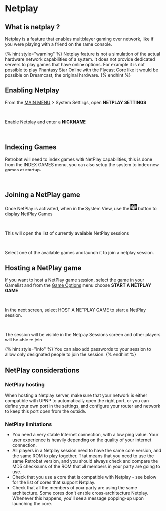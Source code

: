# Netplay

## What is netplay ?

Netplay is a feature that enables multiplayer gaming over network, like if you were playing with a friend on the same console.

{% hint style="warning" %}
Netplay feature is not a simulation of the actual hardware network capabilities of a system. It does not provide dedicated servers to play games that have online options. For example it is not possible to play Phantasy Star Online with the Flycast Core like it would be possible on Dreamcast, the original hardware.
{% endhint %}

## Enabling Netplay

From the [MAIN MENU](../navigation/main-menu.md#system-settings) > System Settings, open **NETPLAY SETTINGS**

<div align="left">

<figure><img src="https://i.imgur.com/YzDNvgT.png" alt=""><figcaption></figcaption></figure>

</div>

Enable Netplay and enter a **NICKNAME**

<div align="left">

<figure><img src="https://i.imgur.com/fHM5DdV.png" alt=""><figcaption></figcaption></figure>

</div>

## **Indexing Games**

Retrobat will need to index games with NetPlay capabilities, this is done from the INDEX GAMES menu, you can also setup the system to index new games at startup.

<div align="left">

<figure><img src="https://i.imgur.com/UDjXs0o.png" alt=""><figcaption></figcaption></figure>

</div>

## Joining a NetPlay game

Once NetPlay is activated, when in the System View, use the ![](<../.gitbook/assets/image (47).png>)  button to display NetPlay Games

<div align="left">

<figure><img src="https://i.imgur.com/dfzVYyY.png" alt=""><figcaption></figcaption></figure>

</div>

This will open the list of currently available NetPlay sessions

<div align="left">

<figure><img src="https://i.imgur.com/bR2g3Ab.png" alt=""><figcaption></figcaption></figure>

</div>

Select one of the available games and launch it to join a netplay session.



## Hosting a NetPlay game

If you want to host a NetPlay game session, select the game in your Gamelist and from the [Game Options](../navigation/game-options.md) menu choose **START A NETPLAY GAME**

<div align="left">

<figure><img src="https://i.imgur.com/XriDKwq.png" alt=""><figcaption></figcaption></figure>

</div>

In the next screen, select HOST A NETPLAY GAME to start a NetPlay session.

<div align="left">

<figure><img src="https://i.imgur.com/t1ENzuy.png" alt=""><figcaption></figcaption></figure>

</div>

The session will be visible in the Netplay Sessions screen and other players will be able to join.

{% hint style="info" %}
You can also add passwords to your session to allow only designated people to join the session.
{% endhint %}

## NetPlay considerations

### NetPlay hosting

When hosting a Netplay server, make sure that your network is either compatible with UPNP to automatically open the right port, or you can define your own port in the settings, and configure your router and network to keep this port open from the outside.



### NetPlay limitations

* You need a very stable Internet connection, with a low ping value. Your user experience is heavily depending on the quality of your internet connection.&#x20;
* All players in a Netplay session need to have the same core version, and the same ROM to play together. That means that you need to use the same Retrobat version, and you should always check and compare the MD5 checksums of the ROM that all members in your party are going to use.
* Check that you use a core that is compatible with Netplay - see below for the list of cores that support Netplay.
* Check that all the members of your party are using the same architecture. Some cores don't enable cross-architecture Netplay. Whenever this happens, you'll see a message popping-up upon launching the core.
